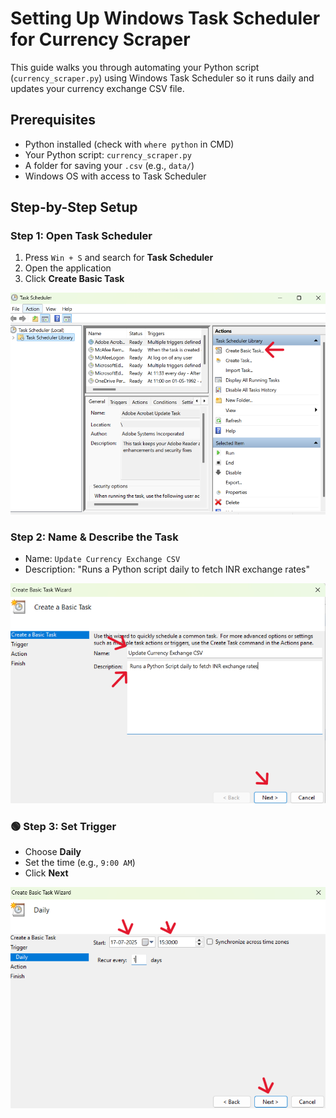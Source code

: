 # Setting Up Windows Task Scheduler for Currency Scraper

This guide walks you through automating your Python script (`currency_scraper.py`) using Windows Task Scheduler so it runs daily and updates your currency exchange CSV file.

## Prerequisites

- Python installed (check with `where python` in CMD)
- Your Python script: `currency_scraper.py`
- A folder for saving your `.csv` (e.g., `data/`)
- Windows OS with access to Task Scheduler

## Step-by-Step Setup

### Step 1: Open Task Scheduler

1. Press `Win + S` and search for **Task Scheduler**
2. Open the application  
3. Click **Create Basic Task**

![Open Task Scheduler](../Screenshots/open_task_scheduler.png)

### Step 2: Name & Describe the Task

- Name: `Update Currency Exchange CSV`
- Description: "Runs a Python script daily to fetch INR exchange rates"

![Create Basic Task](../Screenshots/create_basic_task.png)

### 🟢 Step 3: Set Trigger

- Choose **Daily**
- Set the time (e.g., `9:00 AM`)
- Click **Next**

![Set Trigger](../Screenshots/set_trigger_daily.png)
